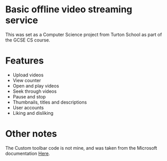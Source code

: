 # Basic offline video streaming service
This was set as a Computer Science project from Turton School as part of the GCSE CS course.

# Features
- Upload videos
- View counter
- Open and play videos
- Seek through videos
- Pause and stop
- Thumbnails, titles and descriptions
- User accounts
- Liking and disliking

# Other notes
The Custom toolbar code is not mine, and was taken from the Microsoft documentation [Here](https://docs.microsoft.com/en-us/troubleshoot/dotnet/csharp/create-smooth-progress-bar).
